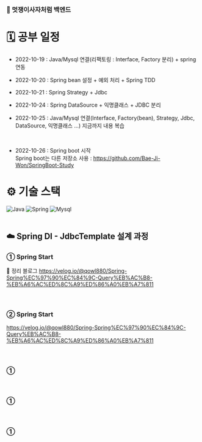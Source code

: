 ### 🦁 멋쟁이사자처럼 백엔드

# 🗓 공부 일정
- 2022-10-19 : Java/Mysql 연결(리팩토링 : Interface, Factory 분리) + spring 연동

- 2022-10-20 : Spring bean 설정 + 예외 처리 + Spring TDD

- 2022-10-21 : Spring Strategy + Jdbc

- 2022-10-24 : Spring DataSource + 익명클래스 + JDBC 분리

- 2022-10-25 : Java/Mysql 연결(Interface, Factory(bean), Strategy, Jdbc, DataSource, 익명클래스 ...) 지금까지 내용 복습
<br />

- 2022-10-26 : Spring boot 시작<br>
Spring boot는 다른 저장소 사용 : https://github.com/Bae-Ji-Won/SpringBoot-Study

# ⚙️ 기술 스택
<div>
  <img alt="Java" src ="https://img.shields.io/badge/Java-007396.svg?&style=for-the-badge&logo=Java&logoColor=white"/>
  <img alt="Spring" src ="https://img.shields.io/badge/Spring-6DB33F.svg?&style=for-the-badge&logo=Spring&logoColor=white"/>
  <img alt="Mysql" src ="https://img.shields.io/badge/Mysql-4479A1.svg?&style=for-the-badge&logo=Mysql&logoColor=white"/>
</div>

<br />

## ☁️ Spring DI - JdbcTemplate 설계 과정 
### ➀ Spring Start<br>
📗 정리 블로그
https://velog.io/@qowl880/Spring-Spring%EC%97%90%EC%84%9C-Query%EB%AC%B8-%EB%A6%AC%ED%8C%A9%ED%86%A0%EB%A7%811
#### &nbsp;&nbsp; 

### ➁ Spring Start<br>
https://velog.io/@qowl880/Spring-Spring%EC%97%90%EC%84%9C-Query%EB%AC%B8-%EB%A6%AC%ED%8C%A9%ED%86%A0%EB%A7%811
#### &nbsp;&nbsp; 

### ➀ 

#### &nbsp;&nbsp; 

### ➀ 

#### &nbsp;&nbsp; 

### ➀ 

#### &nbsp;&nbsp; 





